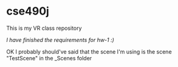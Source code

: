 # cse490j
This is my VR class repository

_I have finished the requirements for hw-1 :)_

OK I probably should've said that the scene I'm using is the scene "TestScene" in the _Scenes folder

